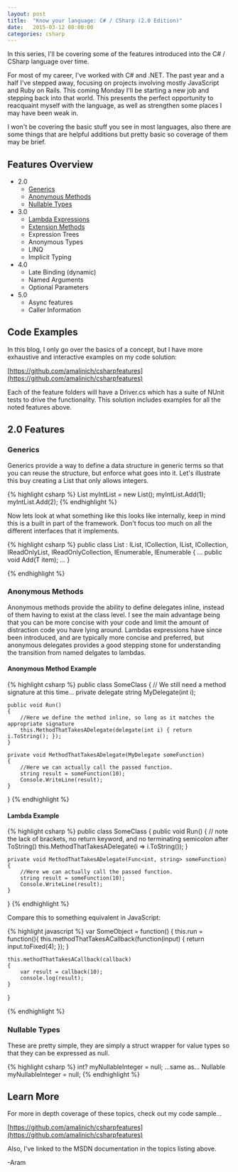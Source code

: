 ```yaml
---
layout: post
title:  "Know your language: C# / CSharp (2.0 Edition)"
date:   2015-03-12 08:00:00
categories: csharp
---
```

In this series, I'll be covering some of the features introduced into the C# / CSharp language over time.

For most of my career, I've worked with C# and .NET.  The past year and a half I've stepped away, focusing on projects involving mostly JavaScript and Ruby on Rails.  This coming Monday I'll be starting a new job and stepping back into that world.  This presents the perfect opportunity to reacquaint myself with the language, as well as strengthen some places I may have been weak in.

I won't be covering the basic stuff you see in most languages, also there are some things that are helpful additions but pretty basic so coverage of them may be brief.

## Features Overview

* 2.0
  * [Generics](https://msdn.microsoft.com/en-us/library/512aeb7t.aspx)
  * [Anonymous Methods](https://msdn.microsoft.com/en-us/library/0yw3tz5k.aspx)
  * [Nullable Types](https://msdn.microsoft.com/en-us/library/1t3y8s4s.aspx)
* 3.0
  * [Lambda Expressions](https://msdn.microsoft.com/en-us/library/bb397687.aspx)
  * [Extension Methods](https://msdn.microsoft.com/en-us/library/bb383977.aspx)
  * Expression Trees
  * Anonymous Types
  * LINQ
  * Implicit Typing
* 4.0
  * Late Binding (dynamic)
  * Named Arguments
  * Optional Parameters
* 5.0
  * Async features
  * Caller Information

## Code Examples

In this blog, I only go over the basics of a concept, but I have more exhaustive and interactive examples on my code solution:

[https://github.com/amalinich/csharpfeatures](https://github.com/amalinich/csharpfeatures)

Each of the feature folders will have a Driver.cs which has a suite of NUnit tests to drive the functionality.  This solution includes examples for all the noted features above.

## 2.0 Features

### Generics

Generics provide a way to define a data structure in generic terms so that you can reuse the structure, but enforce what goes into it.  Let's illustrate this buy creating a List that only allows integers.

{% highlight csharp %}
List<int> myIntList = new List<int>();
myIntList.Add(1);
myIntList.Add(2);
{% endhighlight %}

Now lets look at what something like this looks like internally, keep in mind this is a built in part of the framework. Don't focus too much on all the different interfaces that it implements.

{% highlight csharp %}
public class List<T> : IList<T>, ICollection<T>, IList, ICollection, IReadOnlyList<T>, IReadOnlyCollection<T>, IEnumerable<T>, IEnumerable
{
	...
	public void Add(T item);
	...
}

{% endhighlight %}

### Anonymous Methods

Anonymous methods provide the ability to define delegates inline, instead of them having to exist at the class level.  I see the main advantage being that you can be more concise with your code and limit the amount of distraction code you have lying around.  Lambdas expressions have since been introduced, and are typically more concise and preferred, but anonymous delegates provides a good stepping stone for understanding the transition from named delgates to lambdas.

#### Anonymous Method Example

{% highlight csharp %}
public class SomeClass
{
    // We still need a method signature at this time...
    private delegate string MyDelegate(int i);

    public void Run()
    {
        //Here we define the method inline, so long as it matches the appropriate signature
        this.MethodThatTakesADelegate(delegate(int i) { return i.ToString(); });
    }

    private void MethodThatTakesADelegate(MyDelegate someFunction)
    {
        //Here we can actually call the passed function.
        string result = someFunction(10);
        Console.WriteLine(result);
    }
}
{% endhighlight %}

#### Lambda Example

{% highlight csharp %}
public class SomeClass
{
    public void Run()
    {
        // note the lack of brackets, no return keyword, and no terminating semicolon after ToString()
        this.MethodThatTakesADelegate(i => i.ToString());
    }

    private void MethodThatTakesADelegate(Func<int, string> someFunction)
    {
        //Here we can actually call the passed function.
        string result = someFunction(10);
        Console.WriteLine(result);
    }
}
{% endhighlight %}

Compare this to something equivalent in JavaScript:

{% highlight javascript %}
var SomeObject = function() {
	this.run = function(){
		this.methodThatTakesACallback(function(input) {
			return input.toFixed(4);
		});
	}

	this.methodThatTakesACallback(callback) 
	{
		var result = callback(10);
		console.log(result);
	}
}

{% endhighlight %}


### Nullable Types

These are pretty simple, they are simply a struct wrapper for value types so that they can be expressed as null.

{% highlight csharp %}
int? myNullableInteger = null;
...same as...
Nullable<int> myNullableInteger = null;
{% endhighlight %}

## Learn More

For more in depth coverage of these topics, check out my code sample...

[https://github.com/amalinich/csharpfeatures](https://github.com/amalinich/csharpfeatures)

Also, I've linked to the MSDN documentation in the topics listing above.

-Aram
